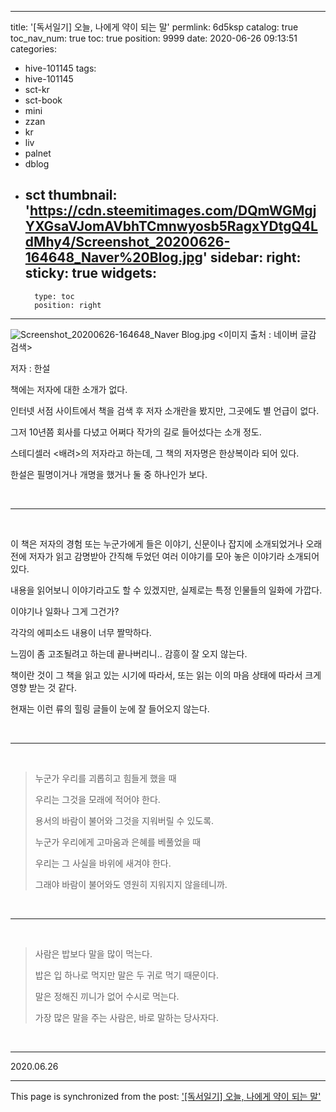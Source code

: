 
---
title: '[독서일기] 오늘, 나에게 약이 되는 말'
permlink: 6d5ksp
catalog: true
toc_nav_num: true
toc: true
position: 9999
date: 2020-06-26 09:13:51
categories:
- hive-101145
tags:
- hive-101145
- sct-kr
- sct-book
- mini
- zzan
- kr
- liv
- palnet
- dblog
- sct
thumbnail: 'https://cdn.steemitimages.com/DQmWGMgjYXGsaVJomAVbhTCmnwyosb5RagxYDtgQ4LdMhy4/Screenshot_20200626-164648_Naver%20Blog.jpg'
sidebar:
    right:
        sticky: true
widgets:
    -
        type: toc
        position: right
---


![Screenshot_20200626-164648_Naver Blog.jpg](https://cdn.steemitimages.com/DQmWGMgjYXGsaVJomAVbhTCmnwyosb5RagxYDtgQ4LdMhy4/Screenshot_20200626-164648_Naver%20Blog.jpg)
<이미지 출처 : 네이버 글감 검색>

저자 : 한설

책에는 저자에 대한 소개가 없다.

인터넷 서점 사이트에서 책을 검색 후 저자 소개란을 봤지만, 그곳에도 별 언급이 없다.

그저 10년쯤 회사를 다녔고 어쩌다 작가의 길로 들어섰다는 소개 정도.

스테디셀러 <배려>의 저자라고 하는데, 그 책의 저자명은 한상복이라 되어 있다.

한설은 필명이거나 개명을 했거나 둘 중 하나인가 보다.

<br>

***

<br>

이 책은 저자의 경험 또는 누군가에게 들은 이야기, 신문이나 잡지에 소개되었거나 오래 전에 저자가 읽고 감명받아 간직해 두었던 여러 이야기를 모아 놓은 이야기라 소개되어 있다.

내용을 읽어보니 이야기라고도 할 수 있겠지만, 실제로는 특정 인물들의 일화에 가깝다.

이야기나 일화나 그게 그건가?

각각의 에피소드 내용이 너무 짤막하다.

느낌이 좀 고조될려고 하는데 끝나버리니.. 감흥이 잘 오지 않는다.

책이란 것이 그 책을 읽고 있는 시기에 따라서, 또는 읽는 이의 마음 상태에 따라서 크게 영향 받는 것 같다.

현재는 이런 류의 힐링 글들이 눈에 잘 들어오지 않는다.

<br>

***

<br>

>누군가 우리를 괴롭히고 힘들게 했을 때
>
>우리는 그것을 모래에 적어야 한다.
>
>용서의 바람이 불어와 그것을 지워버릴 수 있도록.
>
>누군가 우리에게 고마움과 은혜를 베풀었을 때
>
>우리는 그 사실을 바위에 새겨야 한다.
>
>그래야 바람이 불어와도 영원히 지워지지 않을테니까.

<br>

***

<br>

>사람은 밥보다 말을 많이 먹는다.
>
>밥은 입 하나로 먹지만 말은 두 귀로 먹기 때문이다.
>
>말은 정해진 끼니가 없어 수시로 먹는다.
>
>가장 많은 말을 주는 사람은, 바로 말하는 당사자다.

<br>

***

2020.06.26

- - -

This page is synchronized from the post: ['[독서일기] 오늘, 나에게 약이 되는 말'](https://steemit.com/@lucky2015/6d5ksp)
